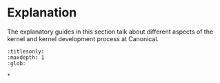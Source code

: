 # Explanation

The explanatory guides in this section talk about different aspects of the
kernel and kernel development process at Canonical.

```{toctree}
:titlesonly:
:maxdepth: 1
:glob:

*
```